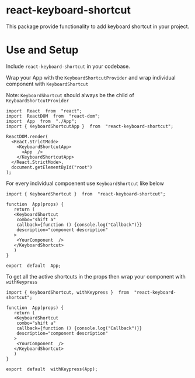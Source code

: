 # react-keyboard-shortcut

This package provide functionality to add keyboard shortcut in your project.

# Use and Setup

Include `react-keyboard-shortcut` in your codebase.

Wrap your App with the `KeyboardShortcutProvider` and wrap individual component with `KeyboardShortcut`

Note: `KeyboardShortcut` should always be the child of `KeyboardShortcutProvider`

    import  React  from  "react";
    import  ReactDOM  from  "react-dom";
    import  App  from  "./App";
    import { KeyboardShortcutApp }  from  "react-keyboard-shortcut";

    ReactDOM.render(
      <React.StrictMode>
        <KeyboardShortcutApp>
          <App  />
        </KeyboardShortcutApp>
      </React.StrictMode>,
      document.getElementById("root")
    );

For every individual compoenent use `KeyboardShortcut` like below

    import { KeyboardShortcut }  from  "react-keyboard-shortcut";

    function  App(props) {
       return (
       <KeyboardShortcut
        combo="shift a"
        callback={function () {console.log("Callback")}}
        description="component description"
       >
        <YourComponent  />
       </KeyboardShortcut>
       )
    }

    export  default  App;

To get all the active shortcuts in the props then wrap your component with `withKeypress`

    import { KeyboardShortcut, withKeypress }  from  "react-keyboard-shortcut";

    function  App(props) {
       return (
       <KeyboardShortcut
        combo="shift a"
        callback={function () {console.log("Callback")}}
        description="component description"
       >
        <YourComponent  />
       </KeyboardShortcut>
       )
    }

    export  default  withKeypress(App);
